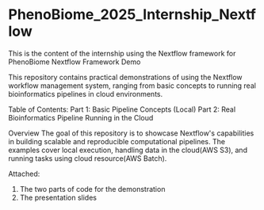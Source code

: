 # PhenoBiome_2025_Internship_Nextflow
This is the content of the internship using the Nextflow framework for PhenoBiome
Nextflow Framework Demo

This repository contains practical demonstrations of using the Nextflow workflow management system, ranging from basic concepts to running real bioinformatics pipelines in cloud environments.

Table of Contents:
Part 1: Basic Pipeline Concepts (Local)
Part 2: Real Bioinformatics Pipeline
Running in the Cloud

Overview
The goal of this repository is to showcase Nextflow's capabilities in building scalable and reproducible computational pipelines. The examples cover local execution, handling data in the cloud(AWS S3), and running tasks using cloud resource(AWS Batch).

Attached: 
 1. The two parts of code for the demonstration
 2. The presentation slides



